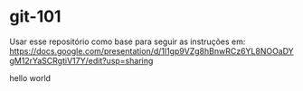 # git-101

Usar esse repositório como base para seguir as instruções em:
https://docs.google.com/presentation/d/1l1gp9VZg8hBnwRCz6YL8NOOaDYgM12rYaSCRgtiV17Y/edit?usp=sharing

hello world
